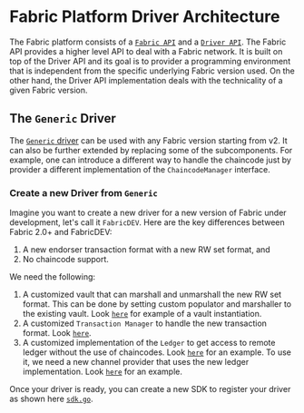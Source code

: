 # Fabric Platform Driver Architecture

The Fabric platform consists of a [`Fabric API`](https://github.com/hyperledger-labs/fabric-smart-client/tree/main/platform/fabric) 
and a [`Driver API`](https://github.com/hyperledger-labs/fabric-smart-client/tree/main/platform/fabric/driver).
The Fabric API provides a higher level API to deal with a Fabric network. 
It is built on top of the Driver API and its goal is to provider a programming environment that is independent 
from the specific underlying Fabric version used.
On the other hand, the Driver API implementation deals with the technicality of a given Fabric version.

## The `Generic` Driver

The [`Generic` driver](https://github.com/arner/fabric-smart-client/tree/main/platform/fabric/core/generic) can be used with any Fabric version starting from v2.
It can also be further extended by replacing some of the subcomponents. 
For example, one can introduce a different way to handle the chaincode just by provider a different implementation
of the `ChaincodeManager` interface.

### Create a new Driver from `Generic`

Imagine you want to create a new driver for a new version of Fabric under development, let's call it `FabricDEV`.
Here are the key differences between Fabric 2.0+ and FabricDEV:
1. A new endorser transaction format with a new RW set format, and
2. No chaincode support.

We need the following:
1. A customized vault that can marshall and unmarshall the new RW set format. 
This can be done by setting custom populator and marshaller to the existing vault. 
Look [`here`](fabricdev/core/fabricdev/vault/vault.go) for example of a vault instantiation.
2. A customized `Transaction Manager` to handle the new transaction format. 
Look [`here`](fabricdev/core/fabricdev/transaction/manager.go).
3. A customized implementation of the `Ledger` to get access to remote ledger without the use of chaincodes.
Look [`here`](fabricdev/core/fabricdev/ledger/ledger.go) for an example.
To use it, we need a new channel provider that uses the new ledger implementation.
Look [`here`](fabricdev/core/fabricdev/channelprovider.go) for an example.

Once your driver is ready, you can create a new SDK to register your driver as shown here [`sdk.go`](fabricdev/sdk/dig/sdk.go).
